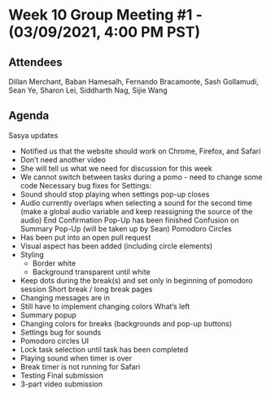 # Week 10 Group Meeting #1 - (03/09/2021, 4:00 PM PST)

## Attendees
Dillan Merchant, Baban Hamesalh, Fernando Bracamonte, Sash Gollamudi, Sean Ye, Sharon Lei, Siddharth Nag, Sijie Wang

## Agenda
Sasya updates
- Notified us that the website should work on Chrome, Firefox, and Safari
- Don’t need another video
- She will tell us what we need for discussion for this week
- We cannot switch between tasks during a pomo -  need to change some code
Necessary bug fixes for Settings: 
- Sound should stop playing when settings pop-up closes
- Audio currently overlaps when selecting a sound for the second time (make a global audio variable and keep reassigning the source of the audio)
End Confirmation Pop-Up has been finished
Confusion on Summary Pop-Up (will be taken up by Sean)
Pomodoro Circles
- Has been put into an open pull request
- Visual aspect has been added (including circle elements)
- Styling 
  - Border white
  - Background transparent until white
- Keep dots during the break(s) and set only in beginning of pomodoro session
Short break / long break pages
- Changing messages are in
- Still have to implement changing colors
What’s left
- Summary popup
- Changing colors for breaks (backgrounds and pop-up buttons)
- Settings bug for sounds
- Pomodoro circles UI
- Lock task selection until task has been completed
- Playing sound when timer is over
- Break timer is not running for Safari
- Testing 
Final submission
- 3-part video submission
